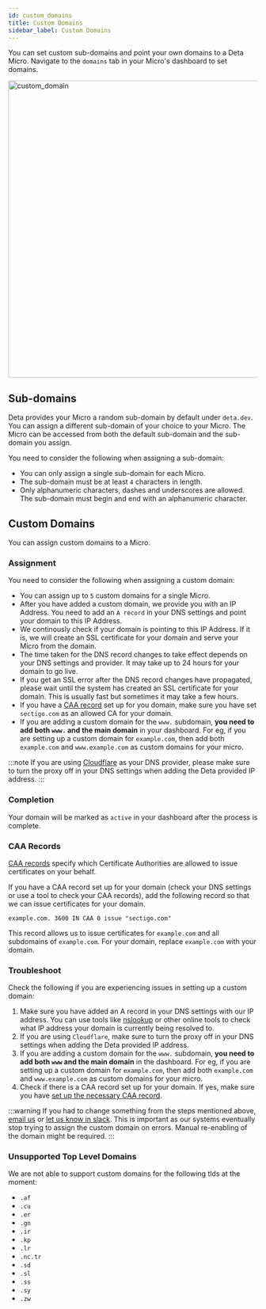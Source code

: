 ```yaml
---
id: custom_domains
title: Custom Domains
sidebar_label: Custom Domains
---
```



You can set custom sub-domains and point your own domains to a Deta Micro. Navigate to the `domains` tab in your Micro's dashboard to set domains.

<div style={{textAlign: 'center'}}>
	<img src="/img/domains/custom_domain.png" alt="custom_domain" width="600"/>
</div>

## Sub-domains

Deta provides your Micro a random sub-domain by default under `deta.dev`. You can assign a different sub-domain of your choice to your Micro.
The Micro can be accessed from both the default sub-domain and the sub-domain you assign.


You need to consider the following when assigning a sub-domain:

- You can only assign a single sub-domain for each Micro.
- The sub-domain must be at least `4` characters in length. 
- Only alphanumeric characters, dashes and underscores are allowed. The sub-domain must begin and end with an alphanumeric character.


## Custom Domains

You can assign custom domains to a Micro. 

### Assignment

You need to consider the following when assigning a custom domain:
- You can assign up to `5` custom domains for a single Micro.
- After you have added a custom domain, we provide you with an IP Address. You need to add an `A record` in your DNS settings and point your domain to this IP Address.
- We continously check if your domain is pointing to this IP Address. If it is, we will create an SSL certificate for your domain and serve your Micro from the domain. 
- The time taken for the DNS record changes to take effect depends on your DNS settings and provider. It may take up to 24 hours for your domain to go live.
- If you get an SSL error after the DNS record changes have propagated, please wait until the system has created an SSL certificate for your domain. This is usually fast but sometimes it may take a few hours.
- If you have a [CAA record](#caa-records) set up for you domain, make sure you have set `sectigo.com` as an allowed CA for your domain. 
- If you are adding a custom domain for the `www.` subdomain, **you need to add both `www.` and the main domain** in your dashboard. For eg, if you are setting up a custom domain for `example.com`, then add both `example.com` and `www.example.com` as custom domains for your micro.

:::note
If you are using [Cloudflare](https://www.cloudflare.com) as your DNS provider, please make sure to turn the proxy off in your DNS settings when adding the Deta provided IP address.
:::

### Completion

Your domain will be marked as `active` in your dashboard after the process is complete.


### CAA Records

[CAA records](https://en.wikipedia.org/wiki/DNS_Certification_Authority_Authorization) specify which Certificate Authorities are allowed to issue certificates on your behalf. 

If you have a CAA record set up for your domain (check your DNS settings or use a tool to check your CAA records), add the following record so that we can issue certificates for your domain. 

```
example.com. 3600 IN CAA 0 issue "sectigo.com"
```

This record allows us to issue certificates for `example.com` and all subdomains of `example.com`. For your domain, replace `example.com` with your domain.

### Troubleshoot

Check the following if you are experiencing issues in setting up a custom domain: 

1. Make sure you have added an A record in your DNS settings with our IP address. You can use tools like [nslookup](https://linux.die.net/man/1/nslookup) or other online tools to check what IP address your domain is currently being resolved to. 
2. If you are using `Cloudflare`, make sure to turn the proxy off in your DNS settings when adding the Deta provided IP address.
3. If you are adding a custom domain for the `www.` subdomain, **you need to add both `www` and the main domain** in the dashboard. For eg, if you are setting up a custom domain for `example.com`, then add both `example.com` and `www.example.com` as custom domains for your micro.
4. Check if there is a CAA record set up for your domain. If yes, make sure you have [set up the necessary CAA record](#caa-records).

:::warning
If you had to change something from the steps mentioned above, [email us](<mailto:aavash@deta.sh?subject=Re-enable custom domain>) or [let us know in slack](https://deta.hq.slack.com). This is important as our systems eventually stop trying to assign the custom domain on errors. Manual re-enabling of the domain might be required.
:::  

### Unsupported Top Level Domains 

We are not able to support custom domains for the following tlds at the moment:
- `.af`
- `.cu`
- `.er`
- `.gn`
- `.ir`
- `.kp`
- `.lr`
- `.nc.tr`
- `.sd`
- `.sl`
- `.ss`
- `.sy`
- `.zw`